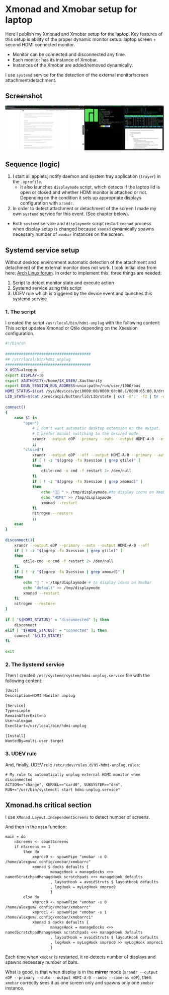 # Xmonad and Xmobar setup for laptop

Here I publish my Xmonad and Xmobar setup for the laptop.
Key features of this setup is ability of the proper dynamic monitor setup: laptop screen + second HDMI connected monitor.

- Monitor can be connected and disconnected any time.
- Each monitor has its instance of Xmobar.
- Instances of the Xmobar are added/removed dynamically.

I use `systemd` service for the detection of the external monitor/screen attachment/detachment.

## Screenshot

![Dual screen shot](screenshot/dual_screen.png)

## Sequence (logic)

1. I start all applets, notify daemon and system tray application (`trayer`) in the `.xprofile`.
    - It also launches `displaymode` script, which detects if the laptop lid is open or closed and whether HDMI monitor is attached or not. Depending on the condition it sets up appropriate displays configuration with `xrandr`.
2. In order to detect attachment or detachment of the screen I made my own `systemd` service for this event. (See chapter below).
  - Both `systemd` service and `displaymode` script restart `xmonad` process when display setup is changed because `xmonad` dynamically spawns necessary number of `xmobar` instances on the screen.

## Systemd service setup

Without desktop environment automatic detection of the attachment and detachment of the external monitor does not work.
I took initial idea from here: [Arch Linux forum](https://bbs.archlinux.org/viewtopic.php?id=170294).
In order to implement this, three things are needed:

1. Script to detect monitor state and execute action
2. Systemd service using this script
3. UDEV rule which is triggered by the device event and launches this systemd service

### 1. The script

I created the script `/usr/local/bin/hdmi-unplug` with the following content:
This script updates Xmonad or Qtile depending on the Xsession configuration.

```sh
#!/bin/sh

######################################
## /usr/local/bin/hdmi_unplug
######################################
X_USER=alexgum
export DISPLAY=:0
export XAUTHORITY=/home/$X_USER/.Xauthority
export DBUS_SESSION_BUS_ADDRESS=unix:path=/run/user/1000/bus
HDMI_STATUS=$(cat /sys/devices/pci0000:00/0000:00:08.1/0000:05:00.0/drm/card0/card0-HDMI-A-1/status)
LID_STATE=$(cat /proc/acpi/button/lid/LID/state | cut -d':' -f2 | tr -d ' ')

connect()
{   
    case $1 in
        "open")
            # I don't want automatic desktop extension on the output.
            # I prefer manual switching to the desired mode.
            xrandr --output eDP --primary --auto --output HDMI-A-0 --off
            ;;
        "closed")
            xrandr --output eDP --off --output HDMI-A-0 --primary --auto
            if [ ! -z "$(pgrep -fa Xsession | grep qtile)" ]
            then
                qtile-cmd -o cmd -f restart 2> /dev/null
            fi
            if [ ! -z "$(pgrep -fa Xsession | grep xmonad)" ]
            then
                echo " " > /tmp/displaymode #to display icons on Xmobar
                echo "HDMI" >> /tmp/displaymode
                xmonad --restart
            fi
            nitrogen --restore
            ;;
    esac
}

disconnect(){
    xrandr --output eDP --primary --auto --output HDMI-A-0 --off
    if [ ! -z "$(pgrep -fa Xsession | grep qtile)" ]
    then
        qtile-cmd -o cmd -f restart 2> /dev/null
    fi
    if [ ! -z "$(pgrep -fa Xsession | grep xmonad)" ]
    then
        echo " " > /tmp/displaymode # to display icons on Xmobar
        echo "default" >> /tmp/displaymode
        xmonad --restart
    fi
    nitrogen --restore
}

if [ "${HDMI_STATUS}" = "disconnected" ]; then
    disconnect
elif [ "${HDMI_STATUS}" = "connected" ]; then
    connect "${LID_STATE}"
fi

exit
```

### 2. The Systemd service

Then I created `/etc/systemd/system/hdmi-unplug.service` file with the following content:

```text
[Unit]
Description=HDMI Monitor unplug

[Service]
Type=simple
RemainAfterExit=no
User=alexgum
ExecStart=/usr/local/bin/hdmi-unplug

[Install]
WantedBy=multi-user.target
```

### 3. UDEV rule

And, finally, UDEV rule `/etc/udev/rules.d/95-hdmi-unplug.rules`:

```text
# My rule to automatically unplug external HDMI monitor when disconnected
ACTION=="change", KERNEL=="card0", SUBSYSTEM=="drm", RUN+="/usr/bin/systemctl start hdmi-unplug.service"
```

## Xmonad.hs critical section

I use `XMonad.Layout.IndependentScreens` to detect number of screens.

And then in the `main` function:

```
main = do
    nScreens <- countScreens
    if nScreens == 1
        then do 
            xmproc0 <- spawnPipe "xmobar -x 0 /home/alexgum/.config/xmobar/xmobarrc"
            xmonad $ docks defaults {
                    manageHook = manageDocks <+> namedScratchpadManageHook scratchpads <+> manageHook defaults
                    , layoutHook = avoidStruts $ layoutHook defaults
                    , logHook = myLogHook xmproc0
                    }
        else do
            xmproc0 <- spawnPipe "xmobar -x 0 /home/alexgum/.config/xmobar/xmobarrc"
            xmproc1 <- spawnPipe "xmobar -x 1 /home/alexgum/.config/xmobar/xmobarrc1"
            xmonad $ docks defaults {
                    manageHook = manageDocks <+> namedScratchpadManageHook scratchpads <+> manageHook defaults
                    , layoutHook = avoidStruts $ layoutHook defaults
                    , logHook = myLogHook xmproc0 >> myLogHook xmproc1
                    }
```

Each time when `xmobar` is restarted, it re-detects number of displays and spawns necessary number of bars.

What is good, is that when display is in the **mirror** mode (`xrandr --output eDP --primary --auto --output HDMI-A-0 --auto --same-as eDP`), then `xmobar` correctly sees it as one screen only and spawns only one `xmobar` instance.
